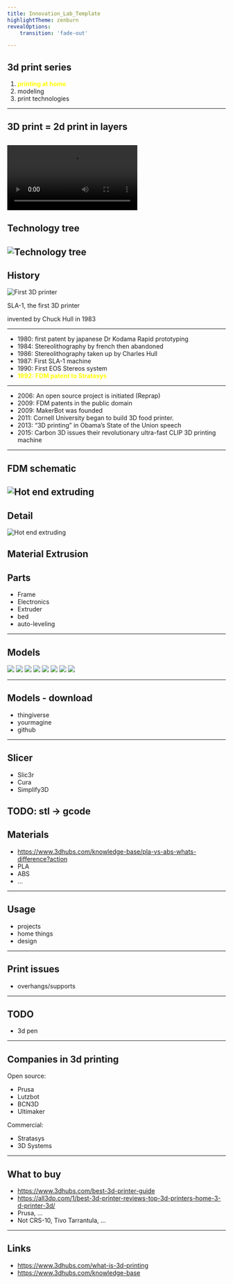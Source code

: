 ```yaml
---
title: Innovation_Lab_Template
highlightTheme: zenburn
revealOptions:
    transition: 'fade-out'

---
```

## 3d print series
1. **<span style="color:yellow">printing at home</span>**
1. modeling
1. print technologies
---
## 3D print = 2d print in layers
<video  src="3d-home/teleport-animation.webm" controls data-autoplay loop></video>
---
## Technology tree
![Technology tree](3d-home/technology-tree.png)
---
## History
![First 3D printer](3d-home/first-3d-printer.jpg)

SLA-1, the first 3D printer

invented by Chuck Hull in 1983

<!--
link: https://www.sculpteo.com/blog/2016/12/14/the-history-of-3d-printing-3d-printing-technologies-from-the-80s-to-today/
FIND: timeline
- https://www.google.cz/search?q=3d+printing+history+timeline&oq=3d+print+history+timelin&aqs=chrome.1.69i57j0j69i64l2.9015j0j7&sourceid=chrome&ie=UTF-8
- https://www.google.cz/search?q=3d+printing+history+timeline&source=lnms&tbm=isch&sa=X&ved=0ahUKEwi36Zj4ps7aAhUGDuwKHRKuC08Q_AUICigB&biw=1855&bih=1110
-->
----

- 1980: first patent by japanese Dr Kodama Rapid prototyping
- 1984: Stereolithography by french then abandoned
- 1986: Stereolithography taken up by Charles Hull
- 1987: First SLA-1 machine
- 1990: First EOS Stereos system
- **<span style="color:yellow">1992: FDM patent to Stratasys</span>**
----
- 2006: An open source project is initiated (Reprap)
- 2009: FDM patents in the public domain
- 2009: MakerBot was founded
- 2011: Cornell University began to build 3D food printer.
- 2013: “3D printing” in Obama’s State of the Union speech
- 2015: Carbon 3D issues their revolutionary ultra-fast CLIP 3D printing machine
---
## FDM schematic
![Hot end extruding](3d-home/fdm-technology.jpg)
---
## Detail
![Hot end extruding](3d-home/hot-end-extruding.jpg) <!-- .element width="70%" -->

Material Extrusion
---
## Parts
- Frame
- Electronics
- Extruder
- bed
- auto-leveling
---
## Models
![](3d-home/print-01-rpi-case.jpg)  <!-- .element width="20%" -->
![](3d-home/print-02-cell-phone-stand.jpg)  <!-- .element width="20%" -->
![](3d-home/print-03-lamp.jpg)  <!-- .element width="20%" -->
![](3d-home/print-04-drone.jpg)  <!-- .element width="20%" -->
![](3d-home/print-05-gramophon-horn.jpg)  <!-- .element width="20%" -->
![](3d-home/print-06-star-wars-lightsaber.jpg)  <!-- .element width="20%" -->
![](3d-home/print-07-go-pro-skateboard-cam.jpg)  <!-- .element width="20%" -->
![](3d-home/print-08-squirtle.jpg)  <!-- .element width="20%" -->

----
## Models - download
- thingiverse
- yourmagine
- github

---
## Slicer
- Slic3r
- Cura
- Simplify3D

TODO: stl -> gcode
---
## Materials
- https://www.3dhubs.com/knowledge-base/pla-vs-abs-whats-difference?action
- PLA
- ABS
- ...
---
## Usage
- projects
- home things
- design
---
## Print issues
- overhangs/supports
---
## TODO
- 3d pen

---
## Companies in 3d printing
Open source:
- Prusa
- Lutzbot
- BCN3D
- Ultimaker

Commercial:
- Stratasys
- 3D Systems
---
## What to buy
- https://www.3dhubs.com/best-3d-printer-guide
- https://all3dp.com/1/best-3d-printer-reviews-top-3d-printers-home-3-d-printer-3d/
- Prusa, ...
- Not CRS-10, Tivo Tarrantula, ...

---
## Links
- https://www.3dhubs.com/what-is-3d-printing
- https://www.3dhubs.com/knowledge-base
